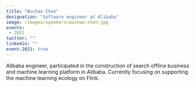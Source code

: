 ```yaml
---
title: "Wuchao Chen"
designation: "Software engineer at Alibaba"
image: /images/speakers/wuchao-chen.jpg
events:
 - 2021
twitter: ""
linkedin: ""
event-2021: true
---
```


Alibaba engineer, participated in the construction of search offline business and machine learning platform in Alibaba. Currently focusing on supporting the machine learning ecology on Flink.